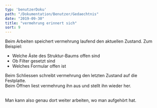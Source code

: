 ```yaml
---
typ: 'benutzerDoku'
path: "/Dokumentation/Benutzer/Gedaechtnis"
date: "2019-09-30"
title: "vermehrung erinnert sich"
sort: 9
---
```


Beim Arbeiten speichert vermehrung laufend den aktuellen Zustand. Zum Beispiel:

- Welche Äste des Struktur-Baums offen sind
- Ob Filter gesetzt sind
- Welches Formular offen ist

Beim Schliessen schreibt vermehrung den letzten Zustand auf die Festplatte.<br/>
Beim Öffnen liest vermehrung ihn aus und stellt ihn wieder her.<br/><br/>

Man kann also genau dort weiter arbeiten, wo man aufgehört hat.